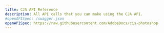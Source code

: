 ```yaml
---
title: CJA API Reference
description: All API calls that you can make using the CJA API.
#openAPISpec: /swagger.json
openAPISpec: https://raw.githubusercontent.com/AdobeDocs/cis-photoshop-api-docs/main/static/swagger.json
---
```

